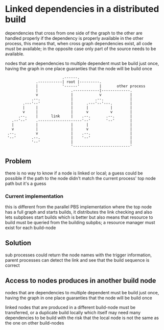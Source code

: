 # Linked dependencies in a distributed build

dependencies that cross from one side of the graph to the other are handled
properly if the dependency is properly available in the other process, this
means that, when cross graph dependencies exist, all code must be available; in
the opposite case only part of the source needs to be available.

nodes that are dependencies to multiple dependent must be build just once,
having the graph in one place guaranties that the node will be build once

```
                          .------.
              .-----------| root |---------.
              |           '------'         |       other process
              |               .------------|-------------.
              v               |            v             |
            .--.              |          .--.            |
        .---'--'              |      .---'--'---.        |
        |     |               |      |          |        |
        v     |               |      v          v        |
      .--.    |      link     |    .--.       .--.       |
   .--'--'    .--------------------'--'       '--'       |
   |          |               |      |                   |
   v          |               |      v                   |
 .--.         v               |    .--.                  |
 '--'       .--.              |    '--'                  |
            '--'              |                          |
                              '--------------------------'
```

## Problem

there is no way to know if a node is linked  or local; a guess could be
possible if the path to the node didn't match the current process' top node
path but it's a guess

### Current implementation

this is different from the parallel PBS implementation where the top node has a
full graph and starts builds, it distributes the link checking and also lets
subpbses start builds which is better but also means that resource to build
must be queried from the building subpbs; a resource manager must exist for
each build-node

## Solution

sub processes could return the node names with the trigger information, parent
processes can detect the link and see that the build sequence is correct

## Access to nodes produces in another build node

nodes that are dependencies to multiple dependent must be build just once,
having the graph in one place guaranties that the node will be build once

linked nodes that are produced in a different build-node must be transferred,
or a duplicate build locally which itself may need many dependencies to be
build with the risk that the local node is not the same as the one on other
build-nodes


